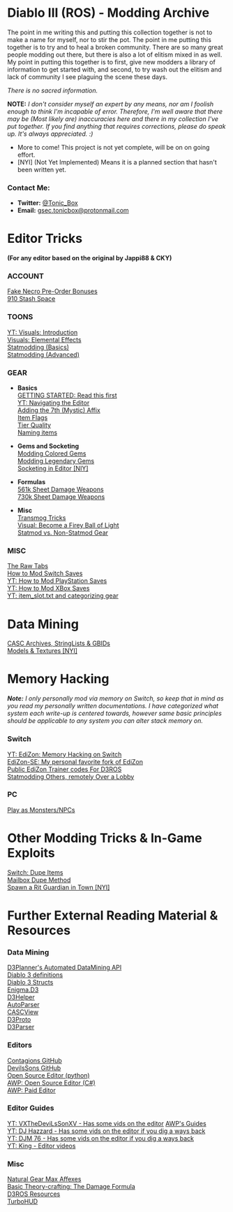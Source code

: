 # Diablo III (ROS) - Modding Archive
The point in me writing this and putting this collection together is not to make a name for myself, nor to stir the pot. The point in me putting this together is to try and to heal a broken community. There are so many great people modding out there, but there is also a lot of elitism mixed in as well. My point in putting this together is to first, give new modders a library of information to get started with, and second, to try wash out the elitism and lack of community I see plaguing the scene these days.  
  
_There is no sacred information._
  
**NOTE:** _I don't consider myself an expert by any means, nor am I foolish enough to think I'm incapable of error. Therefore, I'm well aware that there may be (Most likely are) inaccuracies here and there in my collection I've put together. If you find anything that requires corrections, please do speak up. It's always appreciated. :)_
  
* More to come! This project is not yet complete, will be on on going effort.  
* [NYI] (Not Yet Implemented) Means it is a planned section that hasn't been written yet.  
  
### Contact Me:  
* **Twitter:** [@Tonic_Box](https://twitter.com/Tonic_Box)
* **Email:** [gsec.tonicbox@protonmail.com](mailto:gsec.tonicbox@protonmail.com)
  
# Editor Tricks
**(For any editor based on the original by Jappi88 & CKY)**

### ACCOUNT  
[Fake Necro Pre-Order Bonuses](EditorTricks/FakeNecroPreOrder.md)  
[910 Stash Space](EditorTricks/910StashSpace.md)  

### TOONS 
[YT: Visuals: Introduction](https://www.youtube.com/watch?v=OTi-igTs4jI)  
[Visuals: Elemental Effects](EditorTricks/VisualsElementalEffects.md)  
[Statmodding (Basics)](EditorTricks/How2Statmod.md)  
[Statmodding (Advanced)](EditorTricks/StatmoddingAdvanced.md)

### GEAR
* **Basics**  
[GETTING STARTED: Read this first](EditorTricks/GettingStartedWithGearModding.md)  
[YT: Navigating the Editor](https://www.youtube.com/watch?v=mdRdimc_Zu0&t=46s)  
[Adding the 7th (Mystic) Affix](EditorTricks/MysticTabAffex.md)  
[Item Flags](EditorTricks/flags.md)  
[Tier Quality](EditorTricks/TierQuality.md)  
[Naming items](EditorTricks/NamingItems.md)  

* **Gems and Socketing**  
[Modding Colored Gems](EditorTricks/coloredGems.md)  
[Modding Legendary Gems](EditorTricks/ModdingLegendaryGems.md)  
[Socketing in Editor [NIY]](EditorTricks/SocketingInEditor.md)  

* **Formulas**  
[561k Sheet Damage Weapons](EditorTricks/561kSheetDamageWeapons.md)  
[730k Sheet Damage Weapons](EditorTricks/730kSheetDamageWeapons.md)

* **Misc**  
[Transmog Tricks](EditorTricks/TransmogTricks.md)  
[Visual: Become a Firey Ball of Light](EditorTricks/FireyBallOfLight.md)  
[Statmod vs. Non-Statmod Gear](EditorTricks/StatmodVsNonStatmodGear.md)

### MISC
[The Raw Tabs](EditorTricks/RawTabs.md)  
[How to Mod Switch Saves](EditorTricks/EditSwitchSave.md)  
[YT: How to Mod PlayStation Saves](https://www.youtube.com/watch?v=CM6xAo6uH3E)  
[YT: How to Mod XBox Saves](https://www.youtube.com/watch?v=A21lznmZ-K4)  
[YT: item_slot.txt and categorizing gear](https://www.youtube.com/watch?v=rOXRV-bEJHM&t=295s)  
  
  
# Data Mining
[CASC Archives, StringLists & GBIDs](DataMining/StringListsCASCAndGBIDs.md)    
[Models & Textures [NYI]](DataMining/ModelsAndTextures.md)  
  
  
# Memory Hacking
_**Note:** I only personally mod via memory on Switch, so keep that in mind as you read my personally written documentations. I have categorized what system each write-up is centered towards, however same basic principles should be applicable to any system you can alter stack memory on._  
### Switch
[YT: EdiZon: Memory Hacking on Switch](https://www.youtube.com/watch?v=hzzwIwyvrO8&t=475s)  
[EdiZon-SE: My personal favorite fork of EdiZon](https://github.com/tomvita/EdiZon-SE)  
[Public EdiZon Trainer codes For D3ROS](https://www.cheatslips.com/game/diablo-iii-eternal-collection)  
[Statmodding Others, remotely Over a Lobby](MemoryHacking/StatmodOthersOverLobby.md)  

### PC
[Play as Monsters/NPCs](https://hubpages.com/games-hobbies/How-to-Play-As-Monsters-In-Diablo-III)  
  
  
#  Other Modding Tricks & In-Game Exploits
[Switch: Dupe Items](https://www.youtube.com/watch?v=Kw-0euRXCWY&t=18s)  
[Mailbox Dupe Method](https://www.youtube.com/watch?v=fCq-4dIPulo)  
[Spawn a Rit Guardian in Town [NYI]](Other/SpawnRiftGuardianInTown.md)  
  
  
# Further External Reading Material & Resources
### Data Mining
[D3Planner's Automated DataMining API](https://www.d3planner.com/game/)  
[Diablo 3 definitions](https://www.unknowncheats.me/wiki/Diablo:Diablo_3_Definitions)  
[Diablo 3 Structs](https://www.unknowncheats.me/wiki/Diablo:D3_Base_Structs)  
[Enigma.D3](https://github.com/daugis29/Enigma.D3)  
[D3Helper](https://github.com/d3bug1/D3Helper.Public)  
[AutoParser](https://github.com/d07RiV/AutoParser)  
[CASCView](http://www.zezula.net/en/casc/main.html)  
[D3Proto](https://github.com/hazzik/d3proto)  
[D3Parser](https://github.com/CaiMiao/D3Parser)  

### Editors
[Contagions GitHub](https://github.com/ooCONTAGIONoo/)  
[DevilsSons GitHub](https://github.com/xXTheDevilsSonXx/)  
[Open Source Editor (python)](https://github.com/unixtreme/D3Edit/)  
[AWP: Open Source Editor (C#)](http://diiiedit.awp-ent.com/Source/)  
[AWP: Paid Editor](http://diiiedit.awp-ent.com/)  

### Editor Guides
[YT: VXTheDeviLsSonXV - Has some vids on the editor](https://www.youtube.com/channel/UCLBAkdoPx5PuABYIthCK0Rw)
[AWP's Guides](http://forum.awp-ent.com/index.php/guide)  
[YT: DJ Hazzard - Has some vids on the editor if you dig a ways back](https://www.youtube.com/user/7funnyman)  
[YT: DJM 76 - Has some vids on the editor if you dig a ways back](https://www.youtube.com/user/Kradnamx)  
[YT: King - Editor videos](https://www.youtube.com/channel/UCZ-zY0gIxu3Eiaw1TxEdcTA)

### Misc
[Natural Gear Max Affexes](https://docs.google.com/spreadsheets/d/1UlY9Io0rK87rUGXqoAspSExOT9W9MvrBSssSCL5cSuw/edit#gid=0)  
[Basic Theory-crafting: The Damage Formula](http://diablo.blizzpro.com/2014/05/17/basic-theorycrafting-damage-formula/)  
[D3ROS Resources](http://d3resource.com/)  
[TurboHUD](https://www.ownedcore.com/forums/diablo-3/turbohud/turbohud-releases/)  
